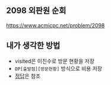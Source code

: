 ## 2098 외판원 순회

<https://www.acmicpc.net/problem/2098>

## 내가 생각한 방법

<!-- ![이미지](./img.png) -->

- visited은 이진수로 방문 현황을 저장
- `DP[출발점][방문현황]` 방식으로 비용 저장
- [정답](https://hongcoding.tistory.com/83)은 참조
